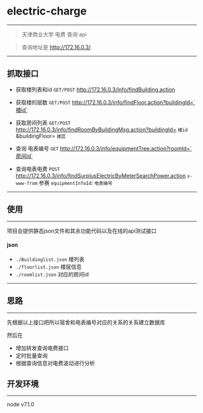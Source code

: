 # electric-charge
---
>天津商业大学 电费 查询 api

> 查询地址是 http://172.16.0.3/

---
## 抓取接口

* 获取楼列表和id `GET/POST`  http://172.16.0.3/info/findBuilding.action

* 获取楼的层数 `GET/POST`  http://172.16.0.3/info/findFloor.action?buildingId=`楼id`  

* 获取房间列表 `GET/POST`  http://172.16.0.3/info/findRoomByBuildingMsg.action?buildingId= `楼id` &buildingFloor= `楼层`

* 查询 电表编号 `GET` http://172.16.0.3/info/equipmentTree.action?roomId=`房间id`

* 查询电表电费 `POST`  http://172.16.0.3/info/findSurplusElectricByMeterSearchPower.action `x-www-from` 参赛 `equipmentInfoId`: `电表编号`

---
## 使用
---
项目会提供静态json文件和其余功能代码以及在线的api测试接口
#### json
* `./Buildinglist.json` 楼列表
* `./floorlist.json` 楼层信息
* `./roomlist.json` 对应的房间id

---
## 思路
---

先根据以上接口把所以宿舍和电表编号对应的关系的关系建立数据库

然后在  

* 增加转发查询电费接口  
* 定时批量查询
* 根据查询信息对电费波动进行分析

## 开发环境
---
node v7.1.0
